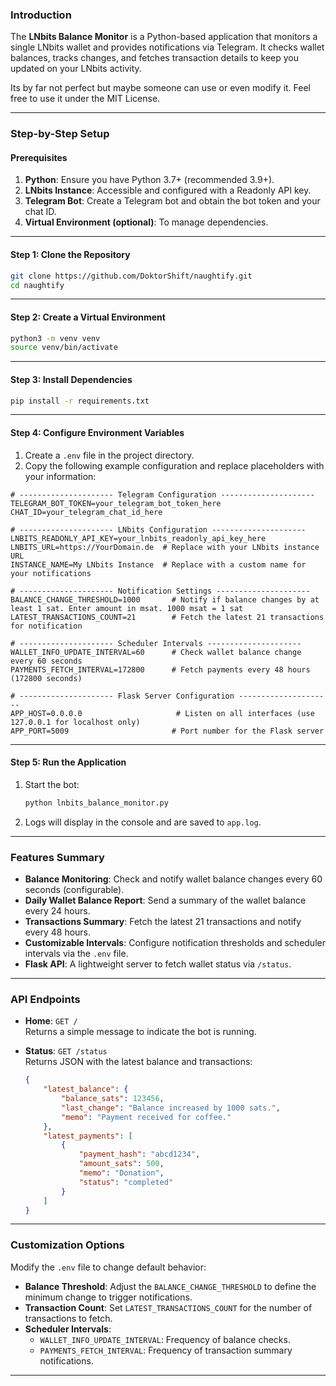 ### Introduction

The **LNbits Balance Monitor** is a Python-based application that monitors a single LNbits wallet and provides notifications via Telegram. It checks wallet balances, tracks changes, and fetches transaction details to keep you updated on your LNbits activity.

Its by far not perfect but maybe someone can use or even modify it. Feel free to use it under the MIT License.

---

### Step-by-Step Setup

#### Prerequisites
1. **Python**: Ensure you have Python 3.7+ (recommended 3.9+).
2. **LNbits Instance**: Accessible and configured with a Readonly API key.
3. **Telegram Bot**: Create a Telegram bot and obtain the bot token and your chat ID.
4. **Virtual Environment (optional)**: To manage dependencies.

---

#### Step 1: Clone the Repository
```bash
git clone https://github.com/DoktorShift/naughtify.git
cd naughtify
```

---

#### Step 2: Create a Virtual Environment
```bash
python3 -m venv venv
source venv/bin/activate
```

---

#### Step 3: Install Dependencies
```bash
pip install -r requirements.txt
```

---

#### Step 4: Configure Environment Variables
1. Create a `.env` file in the project directory.
2. Copy the following example configuration and replace placeholders with your information:

```plaintext
# --------------------- Telegram Configuration ---------------------
TELEGRAM_BOT_TOKEN=your_telegram_bot_token_here
CHAT_ID=your_telegram_chat_id_here

# --------------------- LNbits Configuration ---------------------
LNBITS_READONLY_API_KEY=your_lnbits_readonly_api_key_here
LNBITS_URL=https://YourDomain.de  # Replace with your LNbits instance URL
INSTANCE_NAME=My LNbits Instance  # Replace with a custom name for your notifications

# --------------------- Notification Settings ---------------------
BALANCE_CHANGE_THRESHOLD=1000       # Notify if balance changes by at least 1 sat. Enter amount in msat. 1000 msat = 1 sat
LATEST_TRANSACTIONS_COUNT=21        # Fetch the latest 21 transactions for notification

# --------------------- Scheduler Intervals ---------------------
WALLET_INFO_UPDATE_INTERVAL=60      # Check wallet balance change every 60 seconds
PAYMENTS_FETCH_INTERVAL=172800      # Fetch payments every 48 hours (172800 seconds)

# --------------------- Flask Server Configuration ---------------------
APP_HOST=0.0.0.0                     # Listen on all interfaces (use 127.0.0.1 for localhost only)
APP_PORT=5009                       # Port number for the Flask server
```

---

#### Step 5: Run the Application
1. Start the bot:
   ```bash
   python lnbits_balance_monitor.py
   ```
2. Logs will display in the console and are saved to `app.log`.

---

### Features Summary

- **Balance Monitoring**: Check and notify wallet balance changes every 60 seconds (configurable).
- **Daily Wallet Balance Report**: Send a summary of the wallet balance every 24 hours.
- **Transactions Summary**: Fetch the latest 21 transactions and notify every 48 hours.
- **Customizable Intervals**: Configure notification thresholds and scheduler intervals via the `.env` file.
- **Flask API**: A lightweight server to fetch wallet status via `/status`.

---

### API Endpoints
- **Home**: `GET /`  
  Returns a simple message to indicate the bot is running.

- **Status**: `GET /status`  
  Returns JSON with the latest balance and transactions:
  ```json
  {
      "latest_balance": {
          "balance_sats": 123456,
          "last_change": "Balance increased by 1000 sats.",
          "memo": "Payment received for coffee."
      },
      "latest_payments": [
          {
              "payment_hash": "abcd1234",
              "amount_sats": 500,
              "memo": "Donation",
              "status": "completed"
          }
      ]
  }
  ```

---

### Customization Options
Modify the `.env` file to change default behavior:
- **Balance Threshold**: Adjust the `BALANCE_CHANGE_THRESHOLD` to define the minimum change to trigger notifications.
- **Transaction Count**: Set `LATEST_TRANSACTIONS_COUNT` for the number of transactions to fetch.
- **Scheduler Intervals**:
  - `WALLET_INFO_UPDATE_INTERVAL`: Frequency of balance checks.
  - `PAYMENTS_FETCH_INTERVAL`: Frequency of transaction summary notifications.

---
